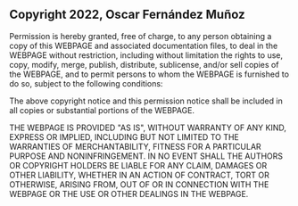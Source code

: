 ## Copyright 2022, Oscar Fernández Muñoz

Permission is hereby granted, free of charge, to any person obtaining a copy of this WEBPAGE and associated documentation files, to deal in the WEBPAGE without restriction, including without limitation the rights to use, copy, modify, merge, publish, distribute, sublicense, and/or sell copies of the WEBPAGE, and to permit persons to whom the WEBPAGE is furnished to do so, subject to the following conditions:

The above copyright notice and this permission notice shall be included in all copies or substantial portions of the WEBPAGE.

THE WEBPAGE IS PROVIDED "AS IS", WITHOUT WARRANTY OF ANY KIND, EXPRESS OR IMPLIED, INCLUDING BUT NOT LIMITED TO THE WARRANTIES OF MERCHANTABILITY, FITNESS FOR A PARTICULAR PURPOSE AND NONINFRINGEMENT. IN NO EVENT SHALL THE AUTHORS OR COPYRIGHT HOLDERS BE LIABLE FOR ANY CLAIM, DAMAGES OR OTHER LIABILITY, WHETHER IN AN ACTION OF CONTRACT, TORT OR OTHERWISE, ARISING FROM, OUT OF OR IN CONNECTION WITH THE WEBPAGE OR THE USE OR OTHER DEALINGS IN THE WEBPAGE.
